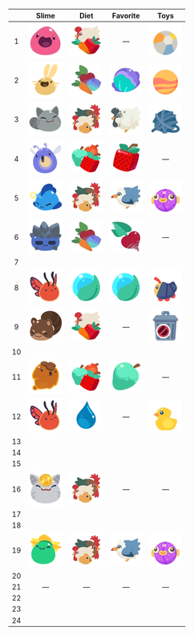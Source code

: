 |  | Slime | Diet | Favorite | Toys |
| :---: | :---: | :---: | :---: | :---: |
|  1 | ![](Images/Slime/Pink_Slime.webp) | ![](Images/Food/All.webp) | — | ![](Images/Toys/Beach_Ball.webp) |
|  2 | ![](Images/Slime/Cotton_Slime.webp) | ![](Images/Food/Veggie.webp) | ![](Images/Favorites/Water_Lettuce.webp) | ![](Images/Toys/Bouncy_Ball.webp) |
|  3 | ![](Images/Slime/Tabby_Slime.webp) | ![All](Images/Food/Meat.webp) | ![](Images/Favorites/Stony_Hen.webp) | ![](Images/Toys/Yarn_Ball.webp) |
|  4 | ![](Images/Slime/Phosphor_Slime.webp) | ![](Images/Food/Fruit.webp) | ![](Images/Favorites/Cuberry.webp) | — |
|  5 | ![](Images/Slime/Angler_Slime.webp) | ![](Images/Food/Meat.webp) | ![](Images/Favorites/Sea_Hen.webp) | ![](Images/Toys/Plushie_Puffer_Fish.webp) |
|  6 | ![](Images/Slime/Rock_Slime.webp) | ![](Images/Food/Veggie.webp) | ![](Images/Favorites/Heart_Beet.webp) | — |
|  7 |  |  |  |  |
|  8 | ![](Images/Slime/Flutter_Slime.webp) | ![](Images/Food/Nectar.webp) | ![](Images/Favorites/Nectar.webp) | ![](Images/Toys/Glowbug.webp) |
|  9 | ![](Images/Slime/Ringtail_Slime.webp) | ![](Images/Food/All.webp) | — | ![](Images/Toys/Trashcan.webp) |
| 10 |  |  |  |  |
| 11 | ![](Images/Slime/Honey_Slime.webp) | ![](Images/Food/Fruit.webp) | ![](Images/Favorites/Mint_Mango.webp) | — |
| 12 | ![](Images/Slime/Flutter_Slime.webp) | ![](Images/Food/Water.webp) | — | ![](Images/Toys/Rubber_Ducky.webp) |
| 13 |  |  |  |  |
| 14 |  |  |  |  |
| 15 |  |  |  |  |
| 16 | ![](Images/Slime/Lucky_Slime.webp) | ![All](Images/Food/Meat.webp) | — | — |
| 17 |  |  |  |  |
| 18 |  |  |  |  |
| 19 | ![](Images/Slime/Tangle_Slime.webp) | ![](Images/Food/Meat.webp) | ![](Images/Favorites/Sea_Hen.webp) | ![](Images/Toys/Plushie_Puffer_Fish.webp) |
| 20 |  |  |  |  |
| 21 | — | — | — | — |
| 22 |  |  |  |  |
| 23 |  |  |  |  |
| 24 |  |  |  |  |